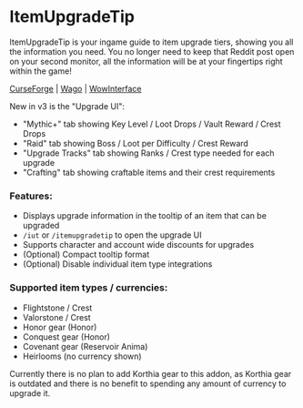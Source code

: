 # ItemUpgradeTip

ItemUpgradeTip is your ingame guide to item upgrade tiers, showing you all the information you need. You no longer need to keep that Reddit post open on your second monitor, all the information will be at your fingertips right within the game!

[CurseForge](https://www.curseforge.com/wow/addons/itemupgradetip) | [Wago](https://addons.wago.io/addons/itemupgradetip) | [WowInterface](https://www.wowinterface.com/downloads/info26580-ItemUpgradeTip.html)

New in v3 is the "Upgrade UI":
- "Mythic+" tab showing Key Level / Loot Drops / Vault Reward / Crest Drops
- "Raid" tab showing Boss / Loot per Difficulty / Crest Reward
- "Upgrade Tracks" tab showing Ranks / Crest type needed for each upgrade
- "Crafting" tab showing craftable items and their crest requirements

### Features:
- Displays upgrade information in the tooltip of an item that can be upgraded
- `/iut` or `/itemupgradetip` to open the upgrade UI
- Supports character and account wide discounts for upgrades
- (Optional) Compact tooltip format
- (Optional) Disable individual item type integrations
 
### Supported item types / currencies:
- Flightstone / Crest
- Valorstone / Crest
- Honor gear (Honor)
- Conquest gear (Honor)
- Covenant gear (Reservoir Anima)
- Heirlooms (no currency shown)
 

Currently there is no plan to add Korthia gear to this addon, as Korthia gear is outdated and there is no benefit to spending any amount of currency to upgrade it.
